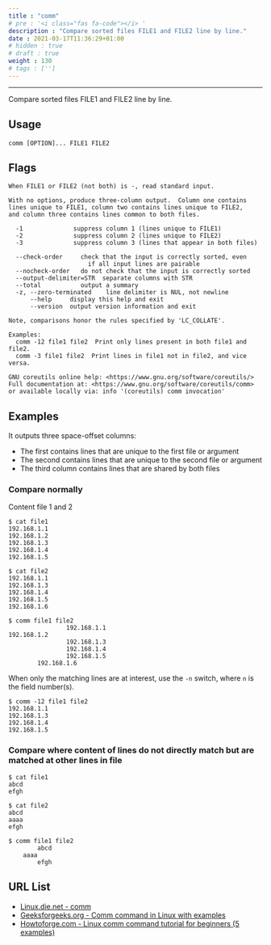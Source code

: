 ```yaml
---
title : "comm"
# pre : '<i class="fas fa-code"></i> '
description : "Compare sorted files FILE1 and FILE2 line by line."
date : 2021-03-17T11:36:29+01:00
# hidden : true
# draft : true
weight : 130
# tags : ['']
---
```


---

Compare sorted files FILE1 and FILE2 line by line.

## Usage

```plain
comm [OPTION]... FILE1 FILE2
```

## Flags

```plain
When FILE1 or FILE2 (not both) is -, read standard input.

With no options, produce three-column output.  Column one contains
lines unique to FILE1, column two contains lines unique to FILE2,
and column three contains lines common to both files.

  -1              suppress column 1 (lines unique to FILE1)
  -2              suppress column 2 (lines unique to FILE2)
  -3              suppress column 3 (lines that appear in both files)

  --check-order     check that the input is correctly sorted, even
                      if all input lines are pairable
  --nocheck-order   do not check that the input is correctly sorted
  --output-delimiter=STR  separate columns with STR
  --total           output a summary
  -z, --zero-terminated    line delimiter is NUL, not newline
      --help     display this help and exit
      --version  output version information and exit

Note, comparisons honor the rules specified by 'LC_COLLATE'.

Examples:
  comm -12 file1 file2  Print only lines present in both file1 and file2.
  comm -3 file1 file2  Print lines in file1 not in file2, and vice versa.

GNU coreutils online help: <https://www.gnu.org/software/coreutils/>
Full documentation at: <https://www.gnu.org/software/coreutils/comm>
or available locally via: info '(coreutils) comm invocation'

```

## Examples

It outputs three space-offset columns:

- The first contains lines that are unique to the first file or argument
- The second contains lines that are unique to the second file or argument
- The third column contains lines that are shared by both files

### Compare normally

Content file 1 and 2

```plain
$ cat file1
192.168.1.1
192.168.1.2
192.168.1.3
192.168.1.4
192.168.1.5

$ cat file2
192.168.1.1
192.168.1.3
192.168.1.4
192.168.1.5
192.168.1.6
```

```plain
$ comm file1 file2                
                192.168.1.1
192.168.1.2
                192.168.1.3
                192.168.1.4
                192.168.1.5
        192.168.1.6
```

When only the matching lines are at interest, use the `-n` switch, where `n` is the field number(s).

```plain
$ comm -12 file1 file2
192.168.1.1
192.168.1.3
192.168.1.4
192.168.1.5
```

### Compare where content of lines do not directly match but are matched at other lines in file

```plain
$ cat file1      
abcd
efgh

$ cat file2
abcd
aaaa
efgh
```

```plain
$ comm file1 file2
        abcd
    aaaa
        efgh
```

## URL List

- [Linux.die.net - comm](https://linux.die.net/man/1/comm)
- [Geeksforgeeks.org - Comm command in Linux with examples](https://www.geeksforgeeks.org/comm-command-in-linux-with-examples/)
- [Howtoforge.com - Linux comm command tutorial for beginners (5 examples)](https://www.howtoforge.com/linux-comm-command/)
